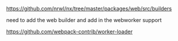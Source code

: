 https://github.com/nrwl/nx/tree/master/packages/web/src/builders

need to add the web builder and add in the webworker support

https://github.com/webpack-contrib/worker-loader
